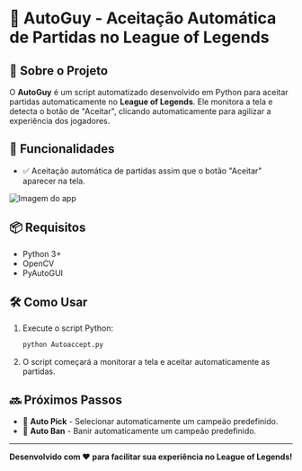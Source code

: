# 🤖 AutoGuy - Aceitação Automática de Partidas no League of Legends

## 📌 Sobre o Projeto
O **AutoGuy** é um script automatizado desenvolvido em Python para aceitar partidas automaticamente no **League of Legends**. Ele monitora a tela e detecta o botão de "Aceitar", clicando automaticamente para agilizar a experiência dos jogadores.

## 🚀 Funcionalidades
- ✅ Aceitação automática de partidas assim que o botão "Aceitar" aparecer na tela.

![Imagem do app](https://github.com/user-attachments/assets/0dada0bd-3853-4818-8d20-460f2de8f3d2)


## 📦 Requisitos
- Python 3+
- OpenCV
- PyAutoGUI

## 🛠️ Como Usar
1. Execute o script Python:
   ```sh
   python Autoaccept.py
   ```
2. O script começará a monitorar a tela e aceitar automaticamente as partidas.

## 🔜 Próximos Passos
- 🎯 **Auto Pick** - Selecionar automaticamente um campeão predefinido.
- 🚫 **Auto Ban** - Banir automaticamente um campeão predefinido.

---
**Desenvolvido com ❤️ para facilitar sua experiência no League of Legends!**
